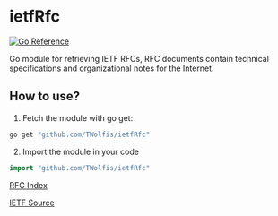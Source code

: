 # ietfRfc
[![Go Reference](https://pkg.go.dev/badge/github.com/TWolfis/ietfrfc/tree/v1.0.1.svg)](https://pkg.go.dev/github.com/TWolfis/ietfrfc/tree/v1.0.1)

Go module for retrieving IETF RFCs, RFC documents contain technical specifications and organizational notes for the Internet.

## How to use?
1. Fetch the module with go get: 
```sh
go get "github.com/TWolfis/ietfRfc"   
 ```
2. Import the module in your code
```go
import "github.com/TWolfis/ietfRfc"
```

[RFC Index](https://www.rfc-editor.org/rfc-index.html)

[IETF Source](https://www.ietf.org/standards/rfcs/)